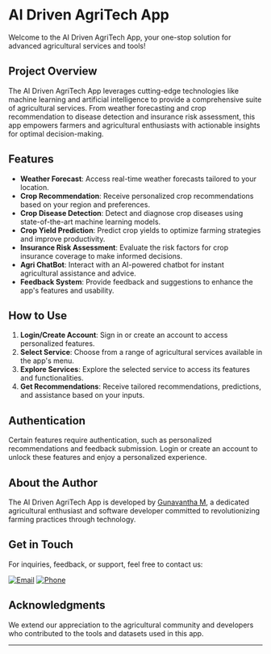 # AI Driven AgriTech App

Welcome to the AI Driven AgriTech App, your one-stop solution for advanced agricultural services and tools!

## Project Overview

The AI Driven AgriTech App leverages cutting-edge technologies like machine learning and artificial intelligence to provide a comprehensive suite of agricultural services. From weather forecasting and crop recommendation to disease detection and insurance risk assessment, this app empowers farmers and agricultural enthusiasts with actionable insights for optimal decision-making.

## Features

- **Weather Forecast**: Access real-time weather forecasts tailored to your location.
- **Crop Recommendation**: Receive personalized crop recommendations based on your region and preferences.
- **Crop Disease Detection**: Detect and diagnose crop diseases using state-of-the-art machine learning models.
- **Crop Yield Prediction**: Predict crop yields to optimize farming strategies and improve productivity.
- **Insurance Risk Assessment**: Evaluate the risk factors for crop insurance coverage to make informed decisions.
- **Agri ChatBot**: Interact with an AI-powered chatbot for instant agricultural assistance and advice.
- **Feedback System**: Provide feedback and suggestions to enhance the app's features and usability.

## How to Use

1. **Login/Create Account**: Sign in or create an account to access personalized features.
2. **Select Service**: Choose from a range of agricultural services available in the app's menu.
3. **Explore Services**: Explore the selected service to access its features and functionalities.
4. **Get Recommendations**: Receive tailored recommendations, predictions, and assistance based on your inputs.

## Authentication

Certain features require authentication, such as personalized recommendations and feedback submission. Login or create an account to unlock these features and enjoy a personalized experience.

## About the Author

The AI Driven AgriTech App is developed by [Gunavantha M](https://github.com/Gunavantha2669/ai-driven-agri-tech-app.git), a dedicated agricultural enthusiast and software developer committed to revolutionizing farming practices through technology.

## Get in Touch

For inquiries, feedback, or support, feel free to contact us:

[![Email](https://img.shields.io/badge/Email-gunavanthagowda10@gmail.com-ff69b4?style=for-the-badge&logo=gmail&logoColor=white)](mailto:gunavanthagowda10@gmail.com)
[![Phone](https://img.shields.io/badge/Phone-%2B91%207760683227-ff69b4?style=for-the-badge&logo=phone&logoColor=white)](tel:+917760683227)


## Acknowledgments

We extend our appreciation to the agricultural community and developers who contributed to the tools and datasets used in this app.


---
